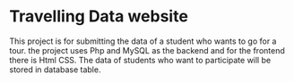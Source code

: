 # Travelling Data website

This project is for submitting the data of a student who wants to go for a tour.
the project uses Php and MySQL as the backend and for the frontend there is Html CSS.
The data of students who want to participate will be stored in database table.

